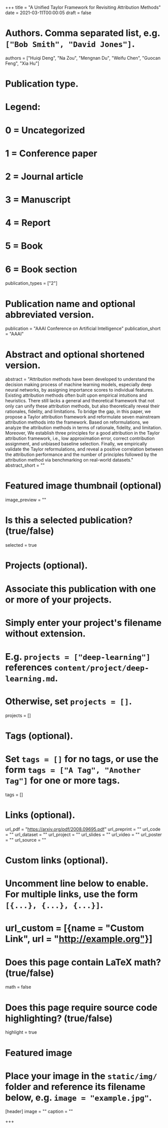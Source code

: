 +++
title = "A Unified Taylor Framework for Revisiting Attribution Methods"
date = 2021-03-11T00:00:05
draft = false

# Authors. Comma separated list, e.g. `["Bob Smith", "David Jones"]`.
authors = ["Huiqi Deng", "Na Zou", "Mengnan Du", "Weifu Chen", "Guocan Feng",  "Xia Hu"]

# Publication type.
# Legend:
# 0 = Uncategorized
# 1 = Conference paper
# 2 = Journal article
# 3 = Manuscript
# 4 = Report
# 5 = Book
# 6 = Book section
publication_types = ["2"]

# Publication name and optional abbreviated version.
publication = "AAAI Conference on Artificial Intelligence"
publication_short = "AAAI"

# Abstract and optional shortened version.
abstract = "Attribution methods have been developed to understand the decision making process of machine learning models, especially deep neural networks, by assigning importance scores to individual features. Existing attribution methods often built upon empirical intuitions and heuristics. There still lacks a general and theoretical framework that not only can unify these attribution methods, but also theoretically reveal their rationales, fidelity, and limitations. To bridge the gap, in this paper, we propose a Taylor attribution framework and reformulate seven mainstream attribution methods into the framework. Based on reformulations, we analyze the attribution methods in terms of rationale, fidelity, and limitation. Moreover, We establish three principles for a good attribution in the Taylor attribution framework, i.e., low approximation error, correct contribution assignment, and unbiased baseline selection. Finally, we empirically validate the Taylor reformulations, and reveal a positive correlation between the attribution performance and the number of principles followed by the attribution method via benchmarking on real-world datasets."
abstract_short = ""

# Featured image thumbnail (optional)
image_preview = ""

# Is this a selected publication? (true/false)
selected = true

# Projects (optional).
#   Associate this publication with one or more of your projects.
#   Simply enter your project's filename without extension.
#   E.g. `projects = ["deep-learning"]` references `content/project/deep-learning.md`.
#   Otherwise, set `projects = []`.
projects = []

# Tags (optional).
#   Set `tags = []` for no tags, or use the form `tags = ["A Tag", "Another Tag"]` for one or more tags.
tags = []

# Links (optional).
url_pdf = "https://arxiv.org/pdf/2008.09695.pdf"
url_preprint = ""
url_code = ""
url_dataset = ""
url_project = ""
url_slides = ""
url_video = ""
url_poster = ""
url_source = ""

# Custom links (optional).
#   Uncomment line below to enable. For multiple links, use the form `[{...}, {...}, {...}]`.
# url_custom = [{name = "Custom Link", url = "http://example.org"}]

# Does this page contain LaTeX math? (true/false)
math = false

# Does this page require source code highlighting? (true/false)
highlight = true

# Featured image
# Place your image in the `static/img/` folder and reference its filename below, e.g. `image = "example.jpg"`.
[header]
image = ""
caption = ""

+++

